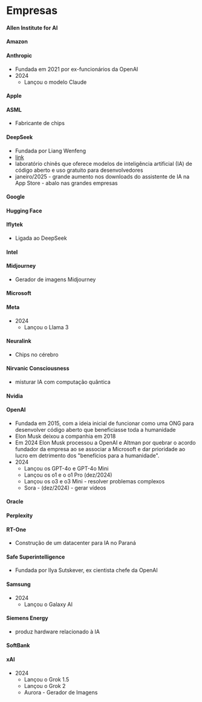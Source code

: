# Empresas

#### Allen Institute for AI

#### Amazon

#### Anthropic

- Fundada em 2021 por ex-funcionários da OpenAI
- 2024 
    - Lançou o modelo Claude

#### Apple

#### ASML 

- Fabricante de chips

#### DeepSeek

- Fundada por Liang Wenfeng
- [link](https://www.deepseek.com/)
- laboratório chinês que oferece modelos de inteligência artificial (IA) de código aberto e uso gratuito para desenvolvedores
- janeiro/2025 - grande aumento nos downloads do assistente de IA na App Store - abalo nas grandes empresas

#### Google

#### Hugging Face

#### Iflytek

- Ligada ao DeepSeek

#### Intel

#### Midjourney
- Gerador de imagens Midjourney

#### Microsoft

#### Meta

- 2024 
    - Lançou o Llama 3

#### Neuralink
- Chips no cérebro

#### Nirvanic Consciousness

- misturar IA com computação quântica

#### Nvidia

#### OpenAI

- Fundada em 2015, com a ideia inicial de funcionar como uma ONG para desenvolver código aberto que beneficiasse toda a humanidade
- Elon Musk deixou a companhia em 2018
- Em 2024 Elon Musk processou a OpenAI e Altman por quebrar o acordo fundador da empresa ao se associar a Microsoft e dar prioridade ao lucro em detrimento dos "benefícios para a humanidade".
- 2024 
    - Lançou os GPT-4o e GPT-4o Mini
    - Lançou os o1 e o o1 Pro (dez/2024)
    - Lançou os o3 e o3 Mini - resolver problemas complexos
    - Sora - (dez/2024) - gerar vídeos

#### Oracle

#### Perplexity

#### RT-One

- Construção de um datacenter para IA no Paraná

#### Safe Superintelligence

- Fundada por Ilya Sutskever, ex cientista chefe da OpenAI

#### Samsung

- 2024 
    - Lançou o Galaxy AI

#### Siemens Energy

- produz hardware relacionado à IA

#### SoftBank

#### xAI

- 2024
    - Lançou o Grok 1.5
    - Lançou o Grok 2
    - Aurora - Gerador de Imagens